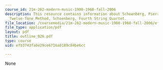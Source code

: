 ```yaml
---
course_id: 21m-262-modern-music-1900-1960-fall-2006
description: This resource contains information about Schoenberg, Pierrot lunaire,
  Twelve-Tone Method, Schoenberg, Fourth String Quartet.
file_location: /coursemedia/21m-262-modern-music-1900-1960-fall-2006/efb3743fa0e29ce6716a0189c84be6cc_outline_926.pdf
file_type: application/pdf
layout: pdf
title: outline_926.pdf
type: course
uid: efb3743fa0e29ce6716a0189c84be6cc

---
```

None